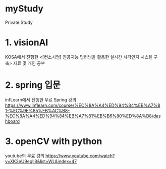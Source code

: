 # myStudy
Private Study

# 1. visionAI
KOSA에서 진행한 <[컨소시엄] 인공지능 딥러닝을 활용한 실시간 시각인지 시스템 구축> 자료 및 개인 공부

# 2. spring 입문
infLearn에서 진행한 무료 Spring 강의
    https://www.inflearn.com/course/%EC%8A%A4%ED%94%84%EB%A7%81-%EC%9E%85%EB%AC%B8-%EC%8A%A4%ED%94%84%EB%A7%81%EB%B6%80%ED%8A%B8/dashboard

# 3. openCV with python
youtube의 무료 강의
    https://www.youtube.com/watch?v=XK3eU9egll8&list=WL&index=47